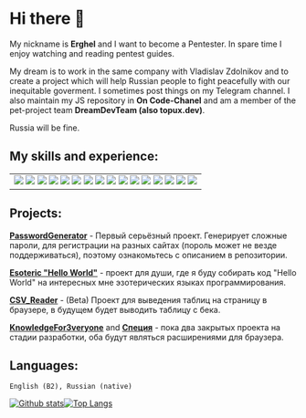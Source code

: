 # Hi there 👋
My nickname is **Erghel** and I want to become a Pentester. In spare time I enjoy watching and reading pentest guides. 

My dream is to work in the same company with Vladislav Zdolnikov and to create a project which will help Russian people to fight peacefully with our inequitable goverment. I sometimes post things on my Telegram channel. I also maintain my JS repository in **On Code-Chanel** and am a member of the pet-project team **DreamDevTeam (also topux.dev)**.

Russia will be fine.

## My skills and experience:
<table>
  <tr>
    <td> <img src="https://cdn.iconscout.com/icon/free/png-64/html-59-225995.png">
    <img src="https://cdn.iconscout.com/icon/free/png-64/css3-8-1175200.png">
    <img src="https://cdn.iconscout.com/icon/free/png-64/javascript-2038874-1720087.png">
    <img src="https://cdn.iconscout.com/icon/free/png-64/ruby-226055.png">
    <img src="https://cdn.iconscout.com/icon/free/png-64/react-4-1175110.png">
    <img src="https://cdn.iconscout.com/icon/free/png-64/python-3629591-3032289.png">
    <img src="https://cdn.iconscout.com/icon/free/png-64/linux-21-1174928.png">
    <img src="https://cdn.iconscout.com/icon/free/png-64/java-22-225997.png">
    <img src="https://cdn.iconscout.com/icon/free/png-64/figma-3521426-2944870.png">
    <img src="https://cdn.iconscout.com/icon/free/png-64/visual-studio-code-1868941-1583105.png">
    <img src="https://cdn.iconscout.com/icon/premium/png-64-thumb/https-2097909-1762683.png">
    <img src="https://cdn.iconscout.com/icon/free/png-64/arduino-226072.png">
    <img src="https://cdn.iconscout.com/icon/free/png-64/rubber-duck-4128972-3426805.png">
    <img src="https://cdn.iconscout.com/icon/free/png-64/jest-3628860-3030000.png">
    <img src="https://upload.wikimedia.org/wikipedia/commons/thumb/0/02/LOLCode_logo.png/80px-LOLCode_logo.png">
    <img src="https://upload.wikimedia.org/wikipedia/commons/thumb/f/f1/Scratchlogo.svg/215px-Scratchlogo.svg.png">
    </td>
    </tr>
 </table>

## Projects:
   **[PasswordGenerator](https://github.com/Erghel/PasswordGenerator)** - Первый серьёзный проект. Генерирует сложные пароли, для регистрации на разных сайтах (пороль может не везде поддерживаться), поэтому ознакомьтесь с описанием в репозитории.
   
   **[Esoteric "Hello World"](https://github.com/Erghel/Esoteric-HelloWorld)** - проект для души, где я буду собирать код "Hello World" на интересных мне эзотерических языках программирования.
 
**[CSV_Reader](https://github.com/Erghel/CSV_Reader_HTML)** - (Beta) Проект для выведения таблиц на страницу в браузере, в будущем будет выводить таблицу с бека.

**[KnowledgeFor3veryone]()** and **[Специя]()** - пока два закрытых проекта на стадии разработки, оба будут являться расширениями для браузера.
    
 ## Languages: 
    English (B2), Russian (native)
   

[![Github stats](https://github-readme-stats.vercel.app/api?username=Erghel&hide_border=true&count_private=true&show_icons=true&theme=vision-friendly-dark&include_all_commits=true)](https://github.com/anuraghazra/github-readme-stats)[![Top Langs](https://github-readme-stats.vercel.app/api/top-langs/?username=Erghel&hide=smarty,java,actionscript&hide_border=true&theme=vision-friendly-dark&langs_count=10&layout=compact)](https://github.com/anuraghazra/github-readme-stats)

